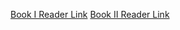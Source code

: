 [Book I Reader Link](https://read.readwise.io/new/read/01jqfgm3rrrzy56tepy5d562zx)
[Book II Reader Link](https://read.readwise.io/new/read/01jqfgm5hm77q61nvthv23bjkx)